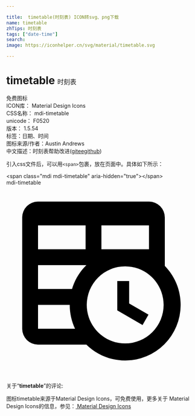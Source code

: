 ```yaml
---

title:  timetable(时刻表) ICON转svg、png下载
name: timetable
zhTips: 时刻表
tags: ["date-time"]
search: 
image: https://iconhelper.cn/svg/material/timetable.svg

---
```


# timetable  <small style="font-size: 60%;font-weight: 100">时刻表</small>


<div class="detail-page">
<p>
<span><span class="badge-success badge">免费图标</span> </span>
<br/>
<span>
ICON库：
<span class="badge-secondary badge">Material Design Icons</span> 
</span>
<br/>
<span>
CSS名称：
<span class="badge-secondary badge">mdi-timetable</span> 
</span>
<br/>
<span>
unicode：
<span class="badge-secondary badge">F0520</span> 
<copy-btn content='F0520' btn-title=""></copy-btn>
<copy-btn :content='String.fromCodePoint(parseInt("F0520", 16))' btn-title="复制U"></copy-btn>
</span>
<br/>
<span>
版本：
<span class="badge-secondary badge">1.5.54</span> 
</span><br/><span>标签：<span class="badge-light badge"><router-link to="/tags/date-time.html">日期、时间</router-link></span></span>
<br/>
<span>图标来源/作者：<span class="badge-light badge">Austin Andrews</span></span> 
<br/>
<span class="zh-detail">中文描述：<span class="badge-primary badge">时刻表</span><span class="help-link"><span>帮助改进</span>(<a href="https://gitee.com/liuwave/icon-helper/edit/master/json/material/timetable.json" target="_blank" rel="noopener noreferrer">gitee</a><a href="https://github.com/liuwave/icon-helper/edit/master/json/material/timetable.json" target="_blank" rel="noopener noreferrer">github</a></span>)</span><br/>
</p>
</div>
<div class="alert alert-dark">
  <i class="mdi mdi-timetable mdi-48px"></i>
  <i class="mdi mdi-timetable mdi-36px"></i>
  <i class="mdi mdi-timetable mdi-24px"></i>
  <i class="mdi mdi-timetable mdi-18px"></i>
</div>
<div>
  <p>引入css文件后，可以用<code>&lt;span&gt;</code>包裹，放在页面中。具体如下所示：    
  </p>
  <div class="alert alert-primary" style="font-size: 14px">
    &lt;span class="mdi mdi-timetable" aria-hidden="true"&gt;&lt;/span&gt;
    <copy-btn content='<span class="mdi mdi-timetable" aria-hidden="true"></span>'></copy-btn>
  </div>
  <div class="alert alert-secondary">
    <i class="mdi mdi-timetable"
    style="font-size: 24px"
    aria-hidden="true"></i> mdi-timetable
    <copy-btn content="mdi-timetable" btn-title="复制图标名称"></copy-btn>
  </div>
</div>
<div id="svg" class="svg-wrap">
<svg xmlns="http://www.w3.org/2000/svg" viewBox="0 0 24 24"><path d="M14,12H15.5V14.82L17.94,16.23L17.19,17.53L14,15.69V12M4,2H18A2,2 0 0,1 20,4V10.1C21.24,11.36 22,13.09 22,15A7,7 0 0,1 15,22C13.09,22 11.36,21.24 10.1,20H4A2,2 0 0,1 2,18V4A2,2 0 0,1 4,2M4,15V18H8.67C8.24,17.09 8,16.07 8,15H4M4,8H10V5H4V8M18,8V5H12V8H18M4,13H8.29C8.63,11.85 9.26,10.82 10.1,10H4V13M15,10.15A4.85,4.85 0 0,0 10.15,15C10.15,17.68 12.32,19.85 15,19.85A4.85,4.85 0 0,0 19.85,15C19.85,12.32 17.68,10.15 15,10.15Z" /></svg>
</div>
<detail full-name='mdi-timetable'></detail>
<div class="icon-detail__container">
<p>关于“<b>timetable</b>”的评论:</p>
</div>
<Vssue title="关于“timetable”的评论" />    
<div><p>图标timetable来源于Material Design Icons，可免费使用，更多关于 Material Design Icons的信息，参见：<a target="_blank" href="https://iconhelper.cn/material.html"> Material Design Icons</a>
</p></div>
